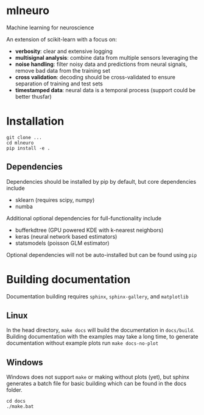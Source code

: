 # mlneuro

Machine learning for neuroscience

An extension of scikit-learn with a focus on:
- **verbosity**: clear and extensive logging
- **multisignal analysis**: combine data from multiple sensors leveraging the 
- **noise handling**: filter noisy data and predictions from neural signals, remove bad data from the training set
- **cross validation**: decoding should be cross-validated to ensure separation of training and test sets
- **timestamped data**: neural data is a temporal process (support could be better thusfar)

# Installation

```
git clone ...
cd mlneuro
pip install -e .
```

## Dependencies

Dependencies should be installed by pip by default, but core dependencies include

- sklearn (requires scipy, numpy)
- numba

Additional optional dependencies for full-functionality include

- bufferkdtree (GPU powered KDE with k-nearest neighbors)
- keras (neural network based estimators)
- statsmodels (poisson GLM estimator)

Optional dependencies will not be auto-installed but can be found using ``pip``

# Building documentation

Documentation building requires ``sphinx``, ``sphinx-gallery``, and ``matplotlib``

## Linux

In the head directory, ``make docs`` will build the documentation in
``docs/build``. Building documentation with the examples may take a long time, to generate documentation without example plots run ``make docs-no-plot``

## Windows

Windows does not support ``make`` or making without plots (yet), but sphinx generates a batch file for basic building which can be found in the docs folder.

```
cd docs
./make.bat
```